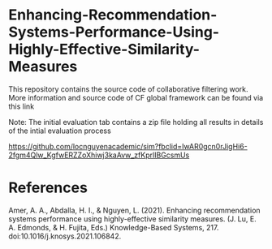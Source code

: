 # Enhancing-Recommendation-Systems-Performance-Using-Highly-Effective-Similarity-Measures
This repository contains the source code of collaborative filtering work.
More information and source code of CF global framework can be found via this link

Note: The initial evaluation tab contains a zip file holding all results in details of the intial evaluation process

https://github.com/locnguyenacademic/sim?fbclid=IwAR0gcn0rJigHi6-2fgm4Qlw_KgfwERZZoXhiwj3kaAvw_zfKprlIBGcsmUs

# References
Amer, A. A., Abdalla, H. I., & Nguyen, L. (2021). Enhancing recommendation systems performance using highly-effective similarity measures. (J. Lu, E. A. Edmonds, & H. Fujita, Eds.) Knowledge-Based Systems, 217. doi:10.1016/j.knosys.2021.106842‏.

